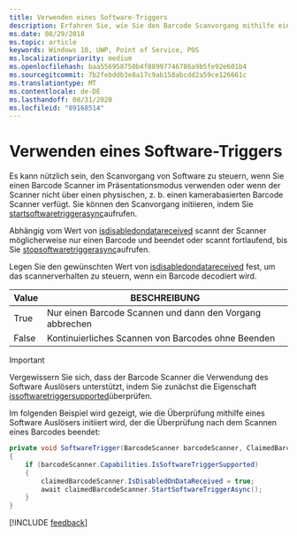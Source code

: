 ```yaml
---
title: Verwenden eines Software-Triggers
description: Erfahren Sie, wie Sie den Barcode Scanvorgang mithilfe eines asynchronen Software Auslösers Programm gesteuert steuern.
ms.date: 08/29/2018
ms.topic: article
keywords: Windows 10, UWP, Point of Service, POS
ms.localizationpriority: medium
ms.openlocfilehash: baa556958750b4f88997746786a9b5fe92e601b4
ms.sourcegitcommit: 7b2febddb3e8a17c9ab158abcdd2a59ce126661c
ms.translationtype: MT
ms.contentlocale: de-DE
ms.lasthandoff: 08/31/2020
ms.locfileid: "89168514"
---
```

# <a name="use-a-software-trigger"></a>Verwenden eines Software-Triggers

Es kann nützlich sein, den Scanvorgang von Software zu steuern, wenn Sie einen Barcode Scanner im Präsentationsmodus verwenden oder wenn der Scanner nicht über einen physischen, z. b. einen kamerabasierten Barcode Scanner verfügt. Sie können den Scanvorgang initiieren, indem Sie [startsoftwaretriggerasync](/uwp/api/windows.devices.pointofservice.claimedbarcodescanner.startsoftwaretriggerasync#Windows_Devices_PointOfService_ClaimedBarcodeScanner_StartSoftwareTriggerAsync)aufrufen.

Abhängig vom Wert von [isdisabledondatareceived](/uwp/api/windows.devices.pointofservice.claimedbarcodescanner.isdisabledondatareceived#Windows_Devices_PointOfService_ClaimedBarcodeScanner_IsDisabledOnDataReceived) scannt der Scanner möglicherweise nur einen Barcode und beendet oder scannt fortlaufend, bis Sie [stopsoftwaretriggerasync](/uwp/api/windows.devices.pointofservice.claimedbarcodescanner.stopsoftwaretriggerasync#Windows_Devices_PointOfService_ClaimedBarcodeScanner_StopSoftwareTriggerAsync)aufrufen.

Legen Sie den gewünschten Wert von [isdisabledondatareceived](/uwp/api/windows.devices.pointofservice.claimedbarcodescanner.isdisabledondatareceived#Windows_Devices_PointOfService_ClaimedBarcodeScanner_IsDisabledOnDataReceived) fest, um das scannerverhalten zu steuern, wenn ein Barcode decodiert wird.

| Value | BESCHREIBUNG |
| ----- | ----------- |
| True   | Nur einen Barcode Scannen und dann den Vorgang abbrechen |
| False  | Kontinuierliches Scannen von Barcodes ohne Beenden |


> [!Important]
> Vergewissern Sie sich, dass der Barcode Scanner die Verwendung des Software Auslösers unterstützt, indem Sie zunächst die Eigenschaft [issoftwaretriggersupported](/uwp/api/windows.devices.pointofservice.barcodescannercapabilities.issoftwaretriggersupported#Windows_Devices_PointOfService_BarcodeScannerCapabilities_IsSoftwareTriggerSupported)überprüfen.

Im folgenden Beispiel wird gezeigt, wie die Überprüfung mithilfe eines Software Auslösers initiiert wird, der die Überprüfung nach dem Scannen eines Barcodes beendet:

```cs
private void SoftwareTrigger(BarcodeScanner barcodeScanner, ClaimedBarcodeScanner claimedBarcodeScanner) 
{
    if (barcodeScanner.Capabilities.IsSoftwareTriggerSupported)
    {
        claimedBarcodeScanner.IsDisabledOnDataReceived = true;
        await claimedBarcodeScanner.StartSoftwareTriggerAsync();
    }
}
```

[!INCLUDE [feedback](./includes/pos-feedback.md)]